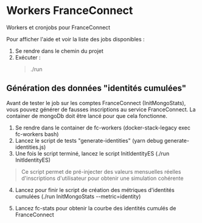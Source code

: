 # Workers FranceConnect

Workers et cronjobs pour FranceConnect

Pour afficher l'aide et voir la liste des jobs disponibles :

1. Se rendre dans le chemin du projet
2. Exécuter :
   > ./run

## Génération des données "identités cumulées"

Avant de tester le job sur les comptes FranceConnect (InitMongoStats), vous pouvez générer de fausses inscriptions au service FranceConnect. La container de mongoDb doit être lancé pour que cela fonctionne.

1. Se rendre dans le container de fc-workers (docker-stack-legacy exec fc-workers bash)
2. Lancez le script de tests "generate-identities" (yarn debug generate-identities.js)
3. Une fois le script terminé, lancez le script InitIdentityES (./run InitIdentityES)

> Ce script permet de pré-injecter des valeurs mensuelles réelles d'inscriptions d'utilisateur pour obtenir une simulation cohérente

4. Lancez pour finir le script de création des métriques d'identités cumulées (./run InitMongoStats --metric=identity)

5. Lancez fc-stats pour obtenir la courbe des identités cumulés de FranceConnect
